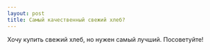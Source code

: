 ```yaml
---
layout: post 
title: Самый качественный свежий хлеб? 
--- 
```

Хочу купить свежий хлеб,  но нужен самый лучший. Посоветуйте!